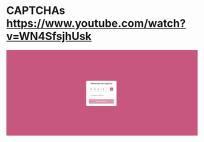 # CAPTCHAs https://www.youtube.com/watch?v=WN4SfsjhUsk
<p align="center">
  <img src="preview.png" alt="preview del proyecto" width="600">
</p>